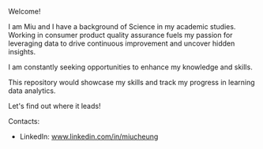 Welcome!

I am Miu and I have a background of Science in my academic studies. Working in consumer product quality assurance fuels my passion for leveraging data to drive continuous improvement and uncover hidden insights.

I am constantly seeking opportunities to enhance my knowledge and skills. 

This repository would showcase my skills and track my progress in learning data analytics.

Let's find out where it leads!


Contacts:
- LinkedIn: www.linkedin.com/in/miucheung
